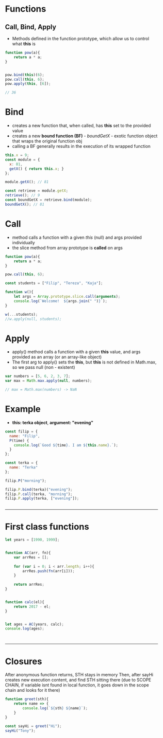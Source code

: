 # Functions


## Call, Bind, Apply
* Methods defined in the function prototype, which allow us to control what **this** is

```js
function pow(a){
    return a * a;
}


pow.bind(this)(6);
pow.call(this, 6);
pow.apply(this, [6]);

// 36

```



# Bind
* creates a new function that, when called, has **this** set to the provided value
* creates a new **bound function (BF)** - *boundGetX* - exotic function object that wraps the original function obj
* calling a BF generally results in the execution of its wrapped function

```javascript
this.x = 9;    
const module = {
  x: 81,
  getX() { return this.x; }
};

module.getX(); // 81

const retrieve = module.getX;
retrieve(); // 9
const boundGetX = retrieve.bind(module);
boundGetX(); // 81
```
# Call
* method calls a function with a given *this* (null) and args provided individually
* the slice method from array prototype is **called** on args




```js
function pow(a){
    return a * a;
}

pow.call(this, 6);

```


```javascript
const students = ["Filip", "Tereza", "Kaja"];

function w(){
    let args = Array.prototype.slice.call(arguments);
    console.log(`Welcome!  ${args.join(" ")}`);
}

w(...students);
//w.apply(null, students);
```


# Apply
* apply() method calls a function with a given **this** value, and args provided as an array (or an array-like object)
* The first arg to apply() sets the **this**, but **this** is not defined in Math.max, so we pass null (non - existent)

```javascript
var numbers = [5, 6, 2, 3, 7];
var max = Math.max.apply(null, numbers); 

// max = Math.max(numbers) -> NaN
```




# Example
* **this: terka object**, **argument: "evening"** 

```javascript
const filip = {
  name: "Filip",
  P(time) {
    console.log(`Good ${time}. I am ${this.name}.`);
  }
};

const terka = {
  name: "Terka"
};

filip.P("morning");

filip.P.bind(terka)("evening");
filip.P.call(terka, "morning");
filip.P.apply(terka, ["evening"]);



```


------------------------------------------------------------------------------------------------------

# First class functions
```js
let years = [1990, 1999];


function AC(arr, fn){
    var arrRes = [];
    
    for (var i = 0; i < arr.length; i++){
        arrRes.push(fn(arr[i]));
    }
    
    return arrRes;
}


function calc(el){
    return 2017 - el;
}


let ages = AC(years, calc);
console.log(ages);




```


------------------------------------------------------------------------------------------------------

# Closures
After anonymous function returns, STH stays in memory
Then, after sayHi creates new execution content, and find STH sitting there
(due to SCOPE CHAIN, if variable isnt found in local function, it goes down in the scope chain and looks for it there)


```javascript
function greet(sth){
    return name => {
        console.log(`${sth} ${name}`);
    }
}

const sayHi = greet("Hi");
sayHi("Tony");

```



